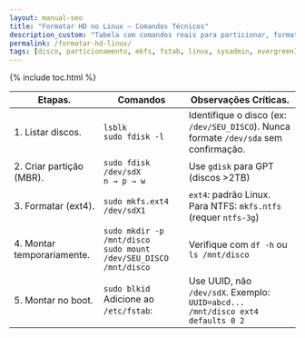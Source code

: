 ```yaml
---
layout: manual-seo
title: "Formatar HD no Linux — Comandos Técnicos"
description_custom: "Tabela com comandos reais para particionar, formatar e montar discos no Linux: fdisk, mkfs, fstab, UUID."
permalink: /formatar-hd-linux/
tags: [disco, particionamento, mkfs, fstab, linux, sysadmin, evergreen]
---
```




{% include toc.html %}


<section>
 
  <table class="evergreen-table">
  <thead>
    <tr>
      <th>Etapas.</th>
      <th>Comandos</th>
      <th>Observações Críticas.</th>
    </tr>
  </thead>
  <tbody>
    <tr>
      <td data-label="Etapa">1. Listar discos.</td>
      <td data-label="Comando"><code>lsblk</code><br><code>sudo fdisk -l</code></td>
      <td data-label="Observação Crítica">Identifique o disco (ex: <code>/dev/SEU_DISCO</code>). Nunca formate <code>/dev/sda</code> sem confirmação.</td>
    </tr>
    <tr>
      <td data-label="Etapa">2. Criar partição (MBR).</td>
      <td data-label="Comando"><code>sudo fdisk /dev/sdX</code><br><code>n → p → w</code></td>
      <td data-label="Observação Crítica">Use <code>gdisk</code> para GPT (discos >2TB)</td>
    </tr>
    <tr>
      <td data-label="Etapa">3. Formatar (ext4).</td>
      <td data-label="Comando"><code>sudo mkfs.ext4 /dev/sdX1</code></td>
      <td data-label="Observação Crítica"><code>ext4</code>: padrão Linux. Para NTFS: <code>mkfs.ntfs</code> (requer <code>ntfs-3g</code>)</td>
    </tr>
    <tr>
      <td data-label="Etapa">4. Montar temporariamente.</td>
      <td data-label="Comando"><code>sudo mkdir -p /mnt/disco</code><br><code>sudo mount /dev/SEU_DISCO /mnt/disco</code></td>
      <td data-label="Observação Crítica">Verifique com <code>df -h</code> ou <code>ls /mnt/disco</code></td>
    </tr>
    <tr>
      <td data-label="Etapa">5. Montar no boot.</td>
      <td data-label="Comando"><code>sudo blkid</code><br>Adicione ao <code>/etc/fstab</code>:</td>
      <td data-label="Observação Crítica">Use UUID, não <code>/dev/sdX</code>. Exemplo:<br><code>UUID=abcd... /mnt/disco ext4 defaults 0 2</code></td>
    </tr>
  </tbody>
</table>
  
</section>

    
